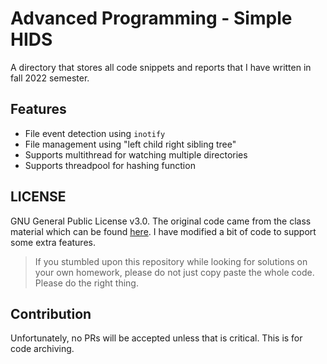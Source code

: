 # Advanced Programming - Simple HIDS
A directory that stores all code snippets and reports that I have written in fall 2022 semester. 

## Features
- File event detection using `inotify`
- File management using "left child right sibling tree"
- Supports multithread for watching multiple directories
- Supports threadpool for hashing function

## LICENSE
GNU General Public License v3.0.
The original code came from the class material which can be found [here](https://git.boanlab.com/dku/308600). I have modified a bit of code to support some extra features.
> If you stumbled upon this repository while looking for solutions on your own homework, please do not just copy paste the whole code. Please do the right thing.

## Contribution
Unfortunately, no PRs will be accepted unless that is critical. This is for code archiving.